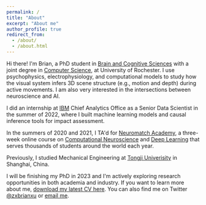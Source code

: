 ```yaml
---
permalink: /
title: "About"
excerpt: "About me"
author_profile: true
redirect_from: 
  - /about/
  - /about.html
---
```


Hi there! I'm Brian, a PhD student in <a href="http://www.sas.rochester.edu/bcs/">Brain and Cognitive Sciences</a> with a joint degree in <a href="https://www.cs.rochester.edu/">Computer Science</a>, at University of Rochester. I use psychophysics, electrophysiology, and computational models to study how the visual system infers 3D scene structure (e.g., motion and depth) during active movements. I am also very interested in the intersections between neuroscience and AI. 

I did an internship at [IBM](https://www.ibm.com) Chief Analytics Office as a Senior Data Scientist in the summer of 2022, where I built machine learning models and causal inference tools for impact assessment.

In the summers of 2020 and 2021, I TA'd for <a href="https://academy.neuromatch.io">Neuromatch Academy</a>, a three-week online course on <a href="https://compneuro.neuromatch.io/tutorials/intro.html">Computational Neuroscience</a> and <a href="https://deeplearning.neuromatch.io/tutorials/intro.html">Deep Learning</a> that serves thousands of students around the world each year.

Previously, I studied Mechanical Engineering at <a href="https://en.tongji.edu.cn/">Tongji Univerisity</a> in Shanghai, China.


I will be finishing my PhD in 2023 and I'm actively exploring research opportunities in both academia and industry. If you want to learn more about me, [download my latest CV here](https://github.com/ZhexinXu/zhexinxu.github.io/files/9104582/CV_BrianZXu.pdf). You can also find me on Twitter [@zxbrianxu](https://twitter.com/zxbrianxu) or [email me](mailto:brian.zx.xu@gmail.com).
